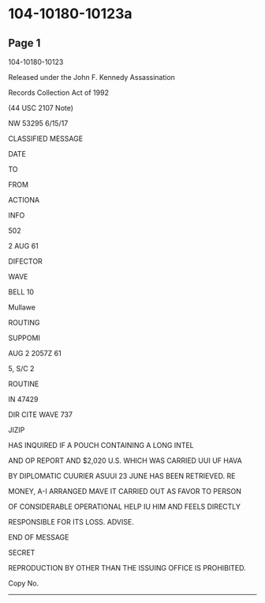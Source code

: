 # 104-10180-10123a

## Page 1

104-10180-10123

Released under the John F. Kennedy Assassination

Records Collection Act of 1992

(44 USC 2107 Note)

NW 53295 6/15/17

CLASSIFIED MESSAGE

DATE

TO

FROM

ACTIONA

INFO

502

2 AUG 61

DIFECTOR

WAVE

BELL 10

Mullawe

ROUTING

SUPPOMI

AUG 2 2057Z 61

5, S/C 2

ROUTINE

IN 47429

DIR CITE WAVE 737

JIZIP

HAS INQUIRED IF A POUCH CONTAINING A LONG INTEL

AND OP REPORT AND $2,020 U.S. WHICH WAS CARRIED UUI UF HAVA

BY DIPLOMATIC CUURIER ASUUI 23 JUNE HAS BEEN RETRIEVED. RE

MONEY, A-I ARRANGED MAVE IT CARRIED OUT AS FAVOR TO PERSON

OF CONSIDERABLE OPERATIONAL HELP IU HIM AND FEELS DIRECTLY

RESPONSIBLE FOR ITS LOSS. ADVISE.

END OF MESSAGE

SECRET

REPRODUCTION BY OTHER THAN THE ISSUING OFFICE IS PROHIBITED.

Copy No.

---

